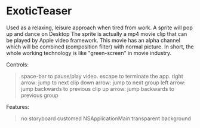 # ExoticTeaser
Used as a relaxing, leisure approach when tired from work. A sprite will pop up and dance on Desktop
The sprite is actually a mp4 movie clip that can be played by Apple video framework.
This movie has an alpha channel which will be combined (composition filter) with normal picture.
In short, the whole working technology is like "green-screen" in movie industry.

Controls:
> space-bar to pause/play video.
> escape to terminate the app.
> right arrow: jump to next clip
> down arrow: jump to next group
> left arrow: jump backwards to previous clip
> up arrow: jump backwards to previous group

Features:
> no storyboard
> customed NSApplicationMain
> transparent background
